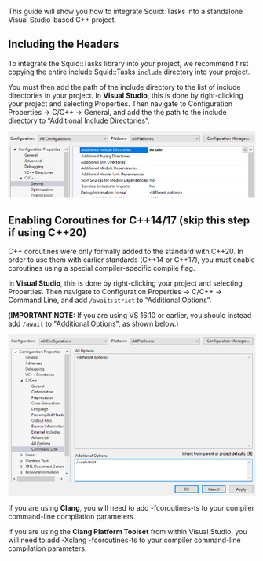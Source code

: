 This guide will show you how to integrate Squid::Tasks into a standalone Visual Studio-based C++ project.

Including the Headers
-------------------
To integrate the Squid::Tasks library into your project, we recommend first copying the entire include Squid::Tasks `include` directory into your project.

You must then add the path of the include directory to the list of include directories in your project. In __Visual Studio__, this is done by right-clicking your project and selecting Properties. Then navigate to Configuration Properties -> C/C++ -> General, and add the the path to the include directory to “Additional Include Directories”.

![Include Directory Settings in Visual Studio](images/setup01.png "Configuring Additional Include Directories in Visual Studio")

Enabling Coroutines for C++14/17 (skip this step if using C++20)
----------------------------------------------------------------
C++ coroutines were only formally added to the standard with C++20.  In order to use them with earlier standards (C++14 or C++17), you must enable coroutines using a special compiler-specific compile flag.

In __Visual Studio__, this is done by right-clicking your project and selecting Properties.  Then navigate to Configuration Properties -> C/C++ -> Command Line, and add `/await:strict` to “Additional Options”.

(__IMPORTANT NOTE:__ If you are using VS 16.10 or earlier, you should instead add `/await` to "Additional Options", as shown below.)

![Enabling Coroutines in Visual Studio](images/setup02.png "Enabling Coroutines in Visual Studio")

If you are using __Clang__, you will need to add -fcoroutines-ts to your compiler command-line compilation parameters.

If you are using the __Clang Platform Toolset__ from within Visual Studio, you will need to add -Xclang -fcoroutines-ts to your compiler command-line compilation parameters.